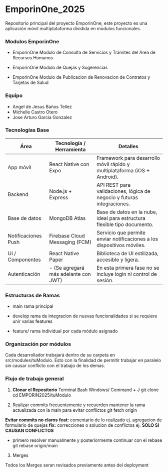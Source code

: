 # EmporinOne_2025
Repositorio principal del proyecto EmporinOne, este proyecto es una aplicación móvil multiplataforma dividida en modulos funcionales.
### Modulos EmporinOne

- EmporinOne Modulo de Consulta de Servicios y Trámites del Área de Recursos Humanos

- EmporinOne Modulo de Quejas y Sugerencias

- EmporinOne Modulo de Publicacion de Renovacion de Contratos y Tarjetas de Salud

### Equipo

- Angel de Jesus Baños Tellez
- Michelle Castro Otero
- Jose Arturo García Gonzalez 

### Tecnologías Base

| Área            | Tecnología / Herramienta                            | Detalles |
|-----------------|-----------------------------------------------------|----------|
| App móvil       | React Native con Expo                               | Framework para desarrollo móvil rápido y multiplataforma (iOS + Android). |
| Backend         | Node.js + Express                                   | API REST para validaciones, lógica de negocio y futuras integraciones. |
| Base de datos   | MongoDB Atlas                                       | Base de datos en la nube, ideal para estructura flexible tipo documento. |
| Notificaciones Push | Firebase Cloud Messaging (FCM)                 | Servicio que permite enviar notificaciones a los dispositivos móviles. |
| UI / Componentes| React Native Paper                                  | Biblioteca de UI estilizada, accesible y ligera. |
| Autenticación   | - (Se agregará más adelante con JWT)               | En esta primera fase no se incluye login ni control de sesión. |

### Estructuras de Ramas

- main rama principal

- develop rama de integracion de nuevas funcionalidades si se requiere unir varias features

- feature/</nombre-modulo> rama individual por cada módulo asignado

### Organización por módulos

Cada desarrollador trabajará dentro de su carpeta en src/modules/tuModulo.
Esto con la finalidad de permitir trabajar en paralelo sin causar conflicto con el trabajo de los demas.

### Flujo de trabajo general

1. **Clonar el Repositorio**
Terminal Bash Windows/ Command + J
git clone <url-del-repo>
cd EMPORIN2025/tuModulo

2. Realizar commits frecuentemente y recuerden mantener la rama actualizada con la main para evitar conflictos 
git fetch origin 

**Evitar commits no claros**
**feat:** comentario de lo realizado ej. agregacion de formulario de quejas
**fix:** correcciones o solucion de conflictos ej.
**SOLO SI CAUSAN CONFLICTOS**
- primero resolver manualmente y posteriormente continuar con el rebase
git rebase origin/main

3. Merges

Todos los Merges seran revisados previamente antes del deployment 




